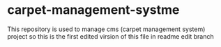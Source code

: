 # carpet-management-systme
This repository is used to manage cms (carpet management system) project
so this is the first edited virsion of this file in readme edit branch
